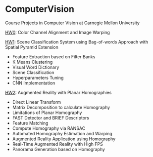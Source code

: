 # ComputerVision
Course Projects in Computer Vision at Carnegie Mellon University

[HW0](HW0/): Color Channel Alignment and Image Warping  
  
[HW1](HW1/): Scene Classification System using Bag-of-words Approach with Spatial Pyramid Extension
- Feature Extraction based on Filter Banks
- K Means Clustering
- Visual Word Dictionary
- Scene Classification
- Hyperparameters Tuning
- CNN Implementation  
  
[HW2](HW2/): Augmented Reality with Planar Homographies
- Direct Linear Transform
- Matrix Decomposition to calculate Homography
- Limitations of Planar Homography
- FAST Detector and BRIEF Descriptors
- Feature Matching
- Compute Homography via RANSAC
- Automated Homography Estimation and Warping
- Augmented Reality Application using Homography
- Real-Time Augmented Reality with High FPS
- Panorama Generation based on Homography  
  

